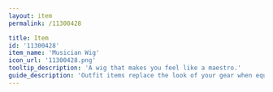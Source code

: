 ```yaml
---
layout: item
permalink: /11300428

title: Item
id: '11300428'
item_name: 'Musician Wig'
icon_url: '11300428.png'
tooltip_description: 'A wig that makes you feel like a maestro.'
guide_description: 'Outfit items replace the look of your gear when equipped.'
---
```

